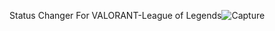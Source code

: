 Status Changer For VALORANT-League of Legends![Capture](https://user-images.githubusercontent.com/87618221/159000593-937d1924-5929-4443-a74c-bbb5264a3571.PNG)
